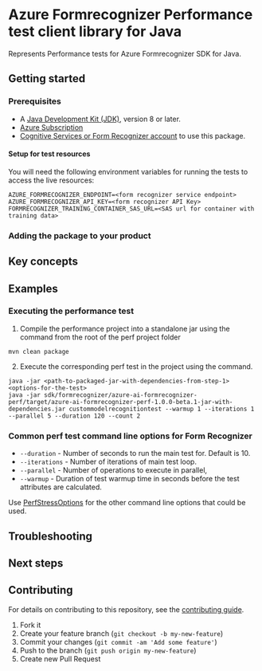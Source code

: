 # Azure Formrecognizer Performance test client library for Java

Represents Performance tests for Azure Formrecognizer SDK for Java.

## Getting started

### Prerequisites

- A [Java Development Kit (JDK)][jdk_link], version 8 or later.
- [Azure Subscription][azure_subscription]
- [Cognitive Services or Form Recognizer account][form_recognizer_account] to use this package.

#### Setup for test resources

You will need the following environment variables for running the tests to access the live resources:

```
AZURE_FORMRECOGNIZER_ENDPOINT=<form recognizer service endpoint>
AZURE_FORMRECOGNIZER_API_KEY=<form recognizer API Key>
FORMRECOGNIZER_TRAINING_CONTAINER_SAS_URL=<SAS url for container with training data>
```

### Adding the package to your product

## Key concepts

## Examples
### Executing the performance test
1. Compile the performance project into a standalone jar using the command from the root of the perf project folder
```
mvn clean package
```

2. Execute the corresponding perf test in the project using the command.
```
java -jar <path-to-packaged-jar-with-dependencies-from-step-1> <options-for-the-test>
java -jar sdk/formrecognizer/azure-ai-formrecognizer-perf/target/azure-ai-formrecognizer-perf-1.0.0-beta.1-jar-with-dependencies.jar custommodelrecognitiontest --warmup 1 --iterations 1 --parallel 5 --duration 120 --count 2
```

### Common perf test command line options for Form Recognizer
- `--duration` - Number of seconds to run the main test for. Default is 10.
- `--iterations` - Number of iterations of main test loop.
- `--parallel` - Number of operations to execute in parallel,
- `--warmup` - Duration of test warmup time in seconds before the test attributes are calculated.

Use [PerfStressOptions](https://github.com/Azure/azure-sdk-for-java/blob/main/common/perf-test-core/src/main/java/com/azure/perf/test/core/PerfStressOptions.java)
for the other command line options that could be used.

## Troubleshooting

## Next steps

## Contributing

For details on contributing to this repository, see the [contributing guide](https://github.com/Azure/azure-sdk-for-java/blob/main/CONTRIBUTING.md).

1. Fork it
1. Create your feature branch (`git checkout -b my-new-feature`)
1. Commit your changes (`git commit -am 'Add some feature'`)
1. Push to the branch (`git push origin my-new-feature`)
1. Create new Pull Request

<!-- LINKS -->
[azure_subscription]: https://azure.microsoft.com/free
[jdk_link]: https://docs.microsoft.com/java/azure/jdk/?view=azure-java-stable
[form_recognizer_account]: https://docs.microsoft.com/azure/cognitive-services/cognitive-services-apis-create-account?tabs=multiservice%2Cwindows